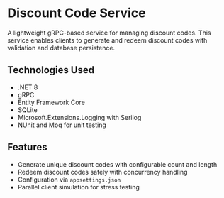 # Discount Code Service

A lightweight gRPC-based service for managing discount codes.
This service enables clients to generate and redeem discount codes with validation and database persistence.

## Technologies Used

- .NET 8
- gRPC
- Entity Framework Core
- SQLite
- Microsoft.Extensions.Logging with Serilog
- NUnit and Moq for unit testing

## Features

- Generate unique discount codes with configurable count and length
- Redeem discount codes safely with concurrency handling
- Configuration via `appsettings.json`
- Parallel client simulation for stress testing
